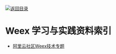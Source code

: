 [![返回目录](https://parg.co/UGo)](https://parg.co/b4z) 
 
 
 

# Weex 学习与实践资料索引

- [阿里云社区Weex技术专题](https://yq.aliyun.com/topic/34)